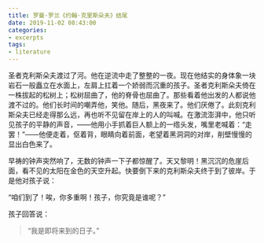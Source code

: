 ```yaml
---
title: 罗曼·罗兰《约翰·克里斯朵夫》结尾
date: 2019-11-02 08:43:00
categories:
- excerpts
tags: 
- literature
---
```


圣者克利斯朵夫渡过了河。他在逆流中走了整整的一夜。现在他结实的身体象一块岩石一般矗立在水面上，左肩上扛着一个娇弱而沉重的孩子。圣者克利斯朵夫倚在一株拔起的松树上；松树屈曲了，他的脊骨也屈曲了。那些看着他出发的人都说他渡不过的。他们长时间的嘲弄他，笑他。随后，黑夜来了。他们厌倦了。此刻克利斯朵夫已经走得那么远，再也听不见留在岸上的人的叫喊。在激流澎湃中，他只听见孩子的平静的声音，——他用小手抓着巨人额上的一绺头发，嘴里老喊着：“走罢！”——他便走着，伛着背，眼睛向着前面，老望着黑洞洞的对岸，削壁慢慢的显出白色来了。

早祷的钟声突然响了，无数的钟声一下子都惊醒了。天又黎明！黑沉沉的危崖后面，看不见的太阳在金色的天空升起。快要倒下来的克利斯朵夫终于到了彼岸。于是他对孩子说：

“咱们到了！唉，你多重啊！孩子，你究竟是谁呢？”

孩子回答说：

> “我是即将来到的日子。”

